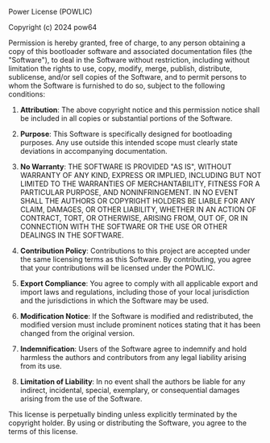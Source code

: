Power License (POWLIC)

Copyright (c) 2024 pow64

Permission is hereby granted, free of charge, to any person obtaining a copy of this bootloader software and associated documentation files (the "Software"), to deal in the Software without restriction, including without limitation the rights to use, copy, modify, merge, publish, distribute, sublicense, and/or sell copies of the Software, and to permit persons to whom the Software is furnished to do so, subject to the following conditions:

1. **Attribution**: The above copyright notice and this permission notice shall be included in all copies or substantial portions of the Software.

2. **Purpose**: This Software is specifically designed for bootloading purposes. Any use outside this intended scope must clearly state deviations in accompanying documentation.

3. **No Warranty**: THE SOFTWARE IS PROVIDED "AS IS", WITHOUT WARRANTY OF ANY KIND, EXPRESS OR IMPLIED, INCLUDING BUT NOT LIMITED TO THE WARRANTIES OF MERCHANTABILITY, FITNESS FOR A PARTICULAR PURPOSE, AND NONINFRINGEMENT. IN NO EVENT SHALL THE AUTHORS OR COPYRIGHT HOLDERS BE LIABLE FOR ANY CLAIM, DAMAGES, OR OTHER LIABILITY, WHETHER IN AN ACTION OF CONTRACT, TORT, OR OTHERWISE, ARISING FROM, OUT OF, OR IN CONNECTION WITH THE SOFTWARE OR THE USE OR OTHER DEALINGS IN THE SOFTWARE.

4. **Contribution Policy**: Contributions to this project are accepted under the same licensing terms as this Software. By contributing, you agree that your contributions will be licensed under the POWLIC.

5. **Export Compliance**: You agree to comply with all applicable export and import laws and regulations, including those of your local jurisdiction and the jurisdictions in which the Software may be used.

6. **Modification Notice**: If the Software is modified and redistributed, the modified version must include prominent notices stating that it has been changed from the original version.

7. **Indemnification**: Users of the Software agree to indemnify and hold harmless the authors and contributors from any legal liability arising from its use.

8. **Limitation of Liability**: In no event shall the authors be liable for any indirect, incidental, special, exemplary, or consequential damages arising from the use of the Software.

This license is perpetually binding unless explicitly terminated by the copyright holder. By using or distributing the Software, you agree to the terms of this license.
